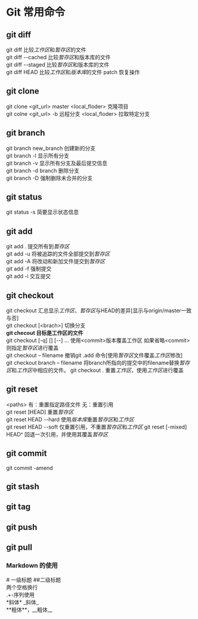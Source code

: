 # Git 常用命令
## git diff
git diff <filename> 比较*工作区*和*暂存区*的文件  
git diff --cached <filename> 比较*暂存区*和版本库的文件  
git diff --staged <filename> 比较*暂存区*和版本库的文件  
git diff HEAD 比较*工作区*和*版本库*的文件
patch 恢复操作

## git clone
git clone <git_url> master <local_floder> 克隆项目  
git colne <git_url> -b 远程分支 <local_floder> 拉取特定分支  

## git branch
git branch new_branch 创建新的分支  
git branch -l 显示所有分支  
git branch -v 显示所有分支及最后提交信息  
git branch -d branch 删除分支  
git branch -D 强制删除未合并的分支  

## git status    
git status -s 简要显示状态信息

## git add  
git add .  提交所有到*暂存区*  
git add -u 将被追踪的文件全部提交到*暂存区*  
git add -A 将改动和新加文件提交到*暂存区*  
git add -f 强制提交  
git add -i 交互提交  

## git checkout
git checkout 汇总显示*工作区*、*暂存区*与HEAD的差异[显示与origin/master一致与否]  
git checkout [<brach\>] 切换分支  
**git checout <file> 目标是工作区的文件**  
git checkout [-q] [<commit>] [--] <paths>...  使用<commit\>版本覆盖工作区 如果省略<commit\>则指定*暂存区*进行覆盖  
git checkout – filename 撤销git .add <filename> 命令[使用*暂存区*文件覆盖*工作区*修改]  
git checkout branch – filename 将branch所指向的提交中的filename替换*暂存区*和*工作区*中相应的文件。
git checkout . 重置*工作区*，使用*工作区*进行覆盖  

## git reset
<paths\> 有：重置指定路径文件 无：重置引用  
git reset [HEAD] 重置*暂存区*  
git reset HEAD --hard 使用*版本库*重置*暂存区*和*工作区*  
git reset HEAD --soft 仅重置引用，不重置*暂存区*和*工作区*
git reset [-mixed] HEAD^ 回退一次引用，并使用其覆盖*暂存区*

## git commit
git commit -amend
## git stash

## git tag

## git push

## git pull

### Markdown 的使用
\# 一级标题  \#\#二级标题  
两个空格换行  
\.\+\-序列使用   
\*斜体\* \_斜体\_  
\*\*粗体\*\*，\_\_粗体\_\_
